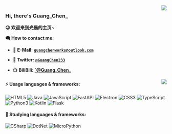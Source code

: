 <a href="#">
  <img align="right" src="https://github-readme-stats.vercel.app/api?username=GuangChen2333&count_private=true&show_icons=true&bg_color=FFFFFF" />
</a>

### Hi, there's Guang_Chen_ 

**😉 欢迎来到光晨的主页~**

**🗨 How to contact me:**

- 📧 **E-Mail:** [**`guangchenworks@outlook.com`**](mailto:guangchenwors@outlook.com)

- 🐤 **Twitter:** [**`@GuangChen233`**](https://twitter.com/GuangChen233)

- 📺 **BiliBili:** [**`@Guang_Chen_**](https://b23.tv/ynHTbIG)

<a href="#">
  <img align="right" src="https://github-readme-stats.vercel.app/api/top-langs/?username=GuangChen2333&count_private=true&show_icons=true&bg_color=FFFFFF&layout=compact&langs_count=6" />
</a>

#### ⚡ Usage languages & frameworks:

![HTML5](https://img.shields.io/badge/HTML5-E34F26?logo=html5&style=flat-square&logoColor=white)
![Java](https://img.shields.io/badge/Java-orange?style=flat-square&logo=OpenJDK&logoColor=white)
![JavaScript](https://img.shields.io/badge/JavaScript-F7DF1E?logo=javascript&style=flat-square&logoColor=black)
![FastAPI](https://img.shields.io/badge/FastAPI-009688?style=flat-square&logo=FastAPI&logoColor=white)
![Electron](https://img.shields.io/badge/Electron-47848F?style=flat-square&logo=Electron&logoColor=white)
![CSS3](https://img.shields.io/badge/CSS3-1572B6?logo=CSS3&style=flat-square&logoColor=white)
![TypeScript](https://img.shields.io/badge/TypeScript-3178C6?style=flat-square&logo=TypeScript&logoColor=white)
![Python3](https://img.shields.io/badge/Python3-3776AB?logo=Python&style=flat-square&logoColor=white)
![Kotlin](https://img.shields.io/badge/Kotilin-7F52FF?style=flat-square&logo=kotlin&logoColor=white)
![Flask](https://img.shields.io/badge/Flask-black?style=flat-square&logo=Flask&logoColor=white)

#### 🔰 Studying languages & frameworks:
![CSharp](https://img.shields.io/badge/CSharp-239120?style=flat-square&logo=C%20Sharp&logoColor=white)
![DotNet](https://img.shields.io/badge/.NET%20Framework-512BD4?style=flat-square&logo=.NET&logoColor=white)
![MicroPython](https://img.shields.io/badge/MicroPython-2B2728?style=flat-square&logo=MicroPython&logoColor=white)
